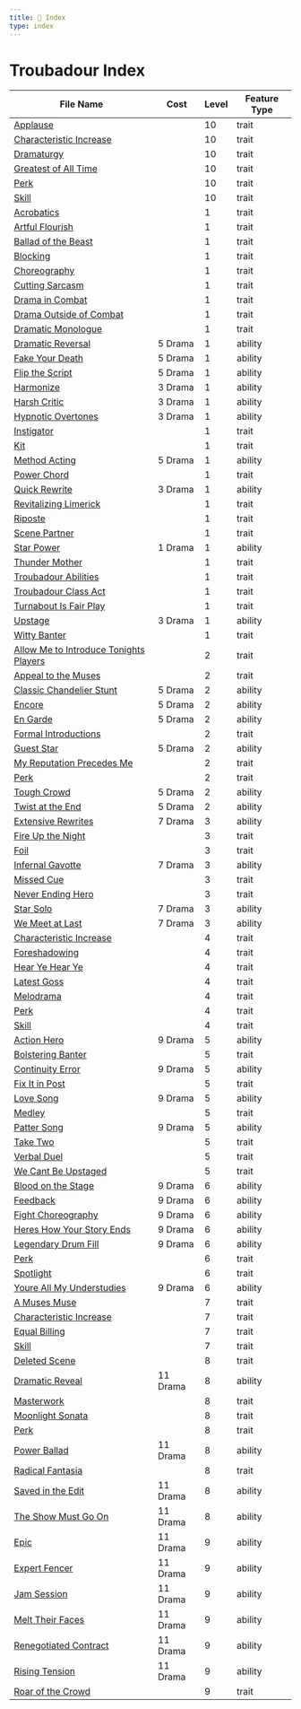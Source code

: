 ```yaml
---
title: 📑 Index
type: index
---
```


# Troubadour Index

| File Name                                                                                                          | Cost     | Level | Feature Type |
| ------------------------------------------------------------------------------------------------------------------ | -------- | ----- | ------------ |
| [Applause](../10th-Level%20Features/Applause)                                                                      |          | 10    | trait        |
| [Characteristic Increase](../10th-Level%20Features/Characteristic%20Increase)                                      |          | 10    | trait        |
| [Dramaturgy](../10th-Level%20Features/Dramaturgy)                                                                  |          | 10    | trait        |
| [Greatest of All Time](../10th-Level%20Features/Greatest%20of%20All%20Time)                                        |          | 10    | trait        |
| [Perk](../10th-Level%20Features/Perk)                                                                              |          | 10    | trait        |
| [Skill](../10th-Level%20Features/Skill)                                                                            |          | 10    | trait        |
| [Acrobatics](../1st-Level%20Features/Acrobatics)                                                                   |          | 1     | trait        |
| [Artful Flourish](../1st-Level%20Features/Artful%20Flourish)                                                       |          | 1     | trait        |
| [Ballad of the Beast](../1st-Level%20Features/Ballad%20of%20the%20Beast)                                           |          | 1     | trait        |
| [Blocking](../1st-Level%20Features/Blocking)                                                                       |          | 1     | trait        |
| [Choreography](../1st-Level%20Features/Choreography)                                                               |          | 1     | trait        |
| [Cutting Sarcasm](../1st-Level%20Features/Cutting%20Sarcasm)                                                       |          | 1     | trait        |
| [Drama in Combat](../1st-Level%20Features/Drama%20in%20Combat)                                                     |          | 1     | trait        |
| [Drama Outside of Combat](../1st-Level%20Features/Drama%20Outside%20of%20Combat)                                   |          | 1     | trait        |
| [Dramatic Monologue](../1st-Level%20Features/Dramatic%20Monologue)                                                 |          | 1     | trait        |
| [Dramatic Reversal](../1st-Level%20Features/Dramatic%20Reversal)                                                   | 5 Drama  | 1     | ability      |
| [Fake Your Death](../1st-Level%20Features/Fake%20Your%20Death)                                                     | 5 Drama  | 1     | ability      |
| [Flip the Script](../1st-Level%20Features/Flip%20the%20Script)                                                     | 5 Drama  | 1     | ability      |
| [Harmonize](../1st-Level%20Features/Harmonize)                                                                     | 3 Drama  | 1     | ability      |
| [Harsh Critic](../1st-Level%20Features/Harsh%20Critic)                                                             | 3 Drama  | 1     | ability      |
| [Hypnotic Overtones](../1st-Level%20Features/Hypnotic%20Overtones)                                                 | 3 Drama  | 1     | ability      |
| [Instigator](../1st-Level%20Features/Instigator)                                                                   |          | 1     | trait        |
| [Kit](../1st-Level%20Features/Kit)                                                                                 |          | 1     | trait        |
| [Method Acting](../1st-Level%20Features/Method%20Acting)                                                           | 5 Drama  | 1     | ability      |
| [Power Chord](../1st-Level%20Features/Power%20Chord)                                                               |          | 1     | trait        |
| [Quick Rewrite](../1st-Level%20Features/Quick%20Rewrite)                                                           | 3 Drama  | 1     | ability      |
| [Revitalizing Limerick](../1st-Level%20Features/Revitalizing%20Limerick)                                           |          | 1     | trait        |
| [Riposte](../1st-Level%20Features/Riposte)                                                                         |          | 1     | trait        |
| [Scene Partner](../1st-Level%20Features/Scene%20Partner)                                                           |          | 1     | trait        |
| [Star Power](../1st-Level%20Features/Star%20Power)                                                                 | 1 Drama  | 1     | ability      |
| [Thunder Mother](../1st-Level%20Features/Thunder%20Mother)                                                         |          | 1     | trait        |
| [Troubadour Abilities](../1st-Level%20Features/Troubadour%20Abilities)                                             |          | 1     | trait        |
| [Troubadour Class Act](../1st-Level%20Features/Troubadour%20Class%20Act)                                           |          | 1     | trait        |
| [Turnabout Is Fair Play](../1st-Level%20Features/Turnabout%20Is%20Fair%20Play)                                     |          | 1     | trait        |
| [Upstage](../1st-Level%20Features/Upstage)                                                                         | 3 Drama  | 1     | ability      |
| [Witty Banter](../1st-Level%20Features/Witty%20Banter)                                                             |          | 1     | trait        |
| [Allow Me to Introduce Tonights Players](../2nd-Level%20Features/Allow%20Me%20to%20Introduce%20Tonights%20Players) |          | 2     | trait        |
| [Appeal to the Muses](../2nd-Level%20Features/Appeal%20to%20the%20Muses)                                           |          | 2     | trait        |
| [Classic Chandelier Stunt](../2nd-Level%20Features/Classic%20Chandelier%20Stunt)                                   | 5 Drama  | 2     | ability      |
| [Encore](../2nd-Level%20Features/Encore)                                                                           | 5 Drama  | 2     | ability      |
| [En Garde](../2nd-Level%20Features/En%20Garde)                                                                     | 5 Drama  | 2     | ability      |
| [Formal Introductions](../2nd-Level%20Features/Formal%20Introductions)                                             |          | 2     | trait        |
| [Guest Star](../2nd-Level%20Features/Guest%20Star)                                                                 | 5 Drama  | 2     | ability      |
| [My Reputation Precedes Me](../2nd-Level%20Features/My%20Reputation%20Precedes%20Me)                               |          | 2     | trait        |
| [Perk](../2nd-Level%20Features/Perk)                                                                               |          | 2     | trait        |
| [Tough Crowd](../2nd-Level%20Features/Tough%20Crowd)                                                               | 5 Drama  | 2     | ability      |
| [Twist at the End](../2nd-Level%20Features/Twist%20at%20the%20End)                                                 | 5 Drama  | 2     | ability      |
| [Extensive Rewrites](../3rd-Level%20Features/Extensive%20Rewrites)                                                 | 7 Drama  | 3     | ability      |
| [Fire Up the Night](../3rd-Level%20Features/Fire%20Up%20the%20Night)                                               |          | 3     | trait        |
| [Foil](../3rd-Level%20Features/Foil)                                                                               |          | 3     | trait        |
| [Infernal Gavotte](../3rd-Level%20Features/Infernal%20Gavotte)                                                     | 7 Drama  | 3     | ability      |
| [Missed Cue](../3rd-Level%20Features/Missed%20Cue)                                                                 |          | 3     | trait        |
| [Never Ending Hero](../3rd-Level%20Features/Never%20Ending%20Hero)                                                 |          | 3     | trait        |
| [Star Solo](../3rd-Level%20Features/Star%20Solo)                                                                   | 7 Drama  | 3     | ability      |
| [We Meet at Last](../3rd-Level%20Features/We%20Meet%20at%20Last)                                                   | 7 Drama  | 3     | ability      |
| [Characteristic Increase](../4th-Level%20Features/Characteristic%20Increase)                                       |          | 4     | trait        |
| [Foreshadowing](../4th-Level%20Features/Foreshadowing)                                                             |          | 4     | trait        |
| [Hear Ye Hear Ye](../4th-Level%20Features/Hear%20Ye%20Hear%20Ye)                                                   |          | 4     | trait        |
| [Latest Goss](../4th-Level%20Features/Latest%20Goss)                                                               |          | 4     | trait        |
| [Melodrama](../4th-Level%20Features/Melodrama)                                                                     |          | 4     | trait        |
| [Perk](../4th-Level%20Features/Perk)                                                                               |          | 4     | trait        |
| [Skill](../4th-Level%20Features/Skill)                                                                             |          | 4     | trait        |
| [Action Hero](../5th-Level%20Features/Action%20Hero)                                                               | 9 Drama  | 5     | ability      |
| [Bolstering Banter](../5th-Level%20Features/Bolstering%20Banter)                                                   |          | 5     | trait        |
| [Continuity Error](../5th-Level%20Features/Continuity%20Error)                                                     | 9 Drama  | 5     | ability      |
| [Fix It in Post](../5th-Level%20Features/Fix%20It%20in%20Post)                                                     |          | 5     | trait        |
| [Love Song](../5th-Level%20Features/Love%20Song)                                                                   | 9 Drama  | 5     | ability      |
| [Medley](../5th-Level%20Features/Medley)                                                                           |          | 5     | trait        |
| [Patter Song](../5th-Level%20Features/Patter%20Song)                                                               | 9 Drama  | 5     | ability      |
| [Take Two](../5th-Level%20Features/Take%20Two)                                                                     |          | 5     | trait        |
| [Verbal Duel](../5th-Level%20Features/Verbal%20Duel)                                                               |          | 5     | trait        |
| [We Cant Be Upstaged](../5th-Level%20Features/We%20Cant%20Be%20Upstaged)                                           |          | 5     | trait        |
| [Blood on the Stage](../6th-Level%20Features/Blood%20on%20the%20Stage)                                             | 9 Drama  | 6     | ability      |
| [Feedback](../6th-Level%20Features/Feedback)                                                                       | 9 Drama  | 6     | ability      |
| [Fight Choreography](../6th-Level%20Features/Fight%20Choreography)                                                 | 9 Drama  | 6     | ability      |
| [Heres How Your Story Ends](../6th-Level%20Features/Heres%20How%20Your%20Story%20Ends)                             | 9 Drama  | 6     | ability      |
| [Legendary Drum Fill](../6th-Level%20Features/Legendary%20Drum%20Fill)                                             | 9 Drama  | 6     | ability      |
| [Perk](../6th-Level%20Features/Perk)                                                                               |          | 6     | trait        |
| [Spotlight](../6th-Level%20Features/Spotlight)                                                                     |          | 6     | trait        |
| [Youre All My Understudies](../6th-Level%20Features/Youre%20All%20My%20Understudies)                               | 9 Drama  | 6     | ability      |
| [A Muses Muse](../7th-Level%20Features/A%20Muses%20Muse)                                                           |          | 7     | trait        |
| [Characteristic Increase](../7th-Level%20Features/Characteristic%20Increase)                                       |          | 7     | trait        |
| [Equal Billing](../7th-Level%20Features/Equal%20Billing)                                                           |          | 7     | trait        |
| [Skill](../7th-Level%20Features/Skill)                                                                             |          | 7     | trait        |
| [Deleted Scene](../8th-Level%20Features/Deleted%20Scene)                                                           |          | 8     | trait        |
| [Dramatic Reveal](../8th-Level%20Features/Dramatic%20Reveal)                                                       | 11 Drama | 8     | ability      |
| [Masterwork](../8th-Level%20Features/Masterwork)                                                                   |          | 8     | trait        |
| [Moonlight Sonata](../8th-Level%20Features/Moonlight%20Sonata)                                                     |          | 8     | trait        |
| [Perk](../8th-Level%20Features/Perk)                                                                               |          | 8     | trait        |
| [Power Ballad](../8th-Level%20Features/Power%20Ballad)                                                             | 11 Drama | 8     | ability      |
| [Radical Fantasia](../8th-Level%20Features/Radical%20Fantasia)                                                     |          | 8     | trait        |
| [Saved in the Edit](../8th-Level%20Features/Saved%20in%20the%20Edit)                                               | 11 Drama | 8     | ability      |
| [The Show Must Go On](../8th-Level%20Features/The%20Show%20Must%20Go%20On)                                         | 11 Drama | 8     | ability      |
| [Epic](../9th-Level%20Features/Epic)                                                                               | 11 Drama | 9     | ability      |
| [Expert Fencer](../9th-Level%20Features/Expert%20Fencer)                                                           | 11 Drama | 9     | ability      |
| [Jam Session](../9th-Level%20Features/Jam%20Session)                                                               | 11 Drama | 9     | ability      |
| [Melt Their Faces](../9th-Level%20Features/Melt%20Their%20Faces)                                                   | 11 Drama | 9     | ability      |
| [Renegotiated Contract](../9th-Level%20Features/Renegotiated%20Contract)                                           | 11 Drama | 9     | ability      |
| [Rising Tension](../9th-Level%20Features/Rising%20Tension)                                                         | 11 Drama | 9     | ability      |
| [Roar of the Crowd](../9th-Level%20Features/Roar%20of%20the%20Crowd)                                               |          | 9     | trait        |
